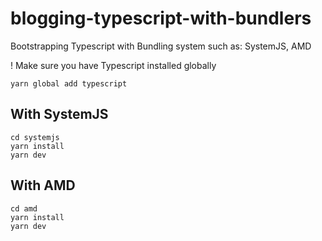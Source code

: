 # blogging-typescript-with-bundlers
Bootstrapping Typescript with Bundling system such as: SystemJS, AMD

! Make sure you have Typescript installed globally

    yarn global add typescript

## With SystemJS

    cd systemjs
    yarn install
    yarn dev
    
## With AMD

    cd amd
    yarn install
    yarn dev
